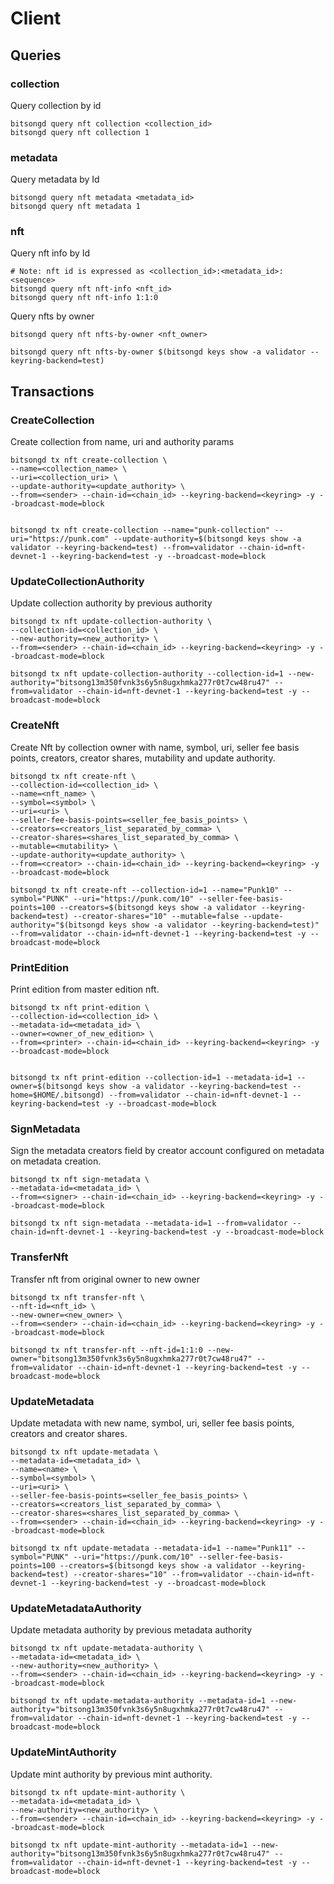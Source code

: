 # Client

## Queries

### collection

Query collection by id

```
bitsongd query nft collection <collection_id>
bitsongd query nft collection 1
```

### metadata

Query metadata by Id

```
bitsongd query nft metadata <metadata_id>
bitsongd query nft metadata 1
```

### nft

Query nft info by Id

```
# Note: nft id is expressed as <collection_id>:<metadata_id>:<sequence>
bitsongd query nft nft-info <nft_id>
bitsongd query nft nft-info 1:1:0
```

Query nfts by owner

```
bitsongd query nft nfts-by-owner <nft_owner>

bitsongd query nft nfts-by-owner $(bitsongd keys show -a validator --keyring-backend=test)
```

## Transactions

### CreateCollection

Create collection from name, uri and authority params

```
bitsongd tx nft create-collection \
--name=<collection_name> \
--uri=<collection_uri> \
--update-authority=<update_authority> \
--from=<sender> --chain-id=<chain_id> --keyring-backend=<keyring> -y --broadcast-mode=block


bitsongd tx nft create-collection --name="punk-collection" --uri="https://punk.com" --update-authority=$(bitsongd keys show -a validator --keyring-backend=test) --from=validator --chain-id=nft-devnet-1 --keyring-backend=test -y --broadcast-mode=block
```

### UpdateCollectionAuthority

Update collection authority by previous authority

```
bitsongd tx nft update-collection-authority \
--collection-id=<collection_id> \
--new-authority=<new_authority> \
--from=<sender> --chain-id=<chain_id> --keyring-backend=<keyring> -y --broadcast-mode=block

bitsongd tx nft update-collection-authority --collection-id=1 --new-authority="bitsong13m350fvnk3s6y5n8ugxhmka277r0t7cw48ru47" --from=validator --chain-id=nft-devnet-1 --keyring-backend=test -y --broadcast-mode=block
```

### CreateNft

Create Nft by collection owner with name, symbol, uri, seller fee basis points, creators, creator shares, mutability and update authority.

```
bitsongd tx nft create-nft \
--collection-id=<collection_id> \
--name=<nft_name> \
--symbol=<symbol> \
--uri=<uri> \
--seller-fee-basis-points=<seller_fee_basis_points> \
--creators=<creators_list_separated_by_comma> \
--creator-shares=<shares_list_separated_by_comma> \
--mutable=<mutability> \
--update-authority=<update_authority> \
--from=<creator> --chain-id=<chain_id> --keyring-backend=<keyring> -y --broadcast-mode=block

bitsongd tx nft create-nft --collection-id=1 --name="Punk10" --symbol="PUNK" --uri="https://punk.com/10" --seller-fee-basis-points=100 --creators=$(bitsongd keys show -a validator --keyring-backend=test) --creator-shares="10" --mutable=false --update-authority="$(bitsongd keys show -a validator --keyring-backend=test)" --from=validator --chain-id=nft-devnet-1 --keyring-backend=test -y --broadcast-mode=block
```

### PrintEdition

Print edition from master edition nft.

```
bitsongd tx nft print-edition \
--collection-id=<collection_id> \
--metadata-id=<metadata_id> \
--owner=<owner_of_new_edition> \
--from=<printer> --chain-id=<chain_id> --keyring-backend=<keyring> -y --broadcast-mode=block


bitsongd tx nft print-edition --collection-id=1 --metadata-id=1 --owner=$(bitsongd keys show -a validator --keyring-backend=test --home=$HOME/.bitsongd) --from=validator --chain-id=nft-devnet-1 --keyring-backend=test -y --broadcast-mode=block
```

### SignMetadata

Sign the metadata creators field by creator account configured on metadata on metadata creation.

```
bitsongd tx nft sign-metadata \
--metadata-id=<metadata_id> \
--from=<signer> --chain-id=<chain_id> --keyring-backend=<keyring> -y --broadcast-mode=block

bitsongd tx nft sign-metadata --metadata-id=1 --from=validator --chain-id=nft-devnet-1 --keyring-backend=test -y --broadcast-mode=block
```

### TransferNft

Transfer nft from original owner to new owner

```
bitsongd tx nft transfer-nft \
--nft-id=<nft_id> \
--new-owner=<new_owner> \
--from=<sender> --chain-id=<chain_id> --keyring-backend=<keyring> -y --broadcast-mode=block

bitsongd tx nft transfer-nft --nft-id=1:1:0 --new-owner="bitsong13m350fvnk3s6y5n8ugxhmka277r0t7cw48ru47" --from=validator --chain-id=nft-devnet-1 --keyring-backend=test -y --broadcast-mode=block
```

### UpdateMetadata

Update metadata with new name, symbol, uri, seller fee basis points, creators and creator shares.

```
bitsongd tx nft update-metadata \
--metadata-id=<metadata_id> \
--name=<name> \
--symbol=<symbol> \
--uri=<uri> \
--seller-fee-basis-points=<seller_fee_basis_points> \
--creators=<creators_list_separated_by_comma> \
--creator-shares=<shares_list_separated_by_comma> \
--from=<sender> --chain-id=<chain_id> --keyring-backend=<keyring> -y --broadcast-mode=block

bitsongd tx nft update-metadata --metadata-id=1 --name="Punk11" --symbol="PUNK" --uri="https://punk.com/10" --seller-fee-basis-points=100 --creators=$(bitsongd keys show -a validator --keyring-backend=test) --creator-shares="10" --from=validator --chain-id=nft-devnet-1 --keyring-backend=test -y --broadcast-mode=block
```

### UpdateMetadataAuthority

Update metadata authority by previous metadata authority

```
bitsongd tx nft update-metadata-authority \
--metadata-id=<metadata_id> \
--new-authority=<new_authority> \
--from=<sender> --chain-id=<chain_id> --keyring-backend=<keyring> -y --broadcast-mode=block

bitsongd tx nft update-metadata-authority --metadata-id=1 --new-authority="bitsong13m350fvnk3s6y5n8ugxhmka277r0t7cw48ru47" --from=validator --chain-id=nft-devnet-1 --keyring-backend=test -y --broadcast-mode=block
```

### UpdateMintAuthority

Update mint authority by previous mint authority.

```
bitsongd tx nft update-mint-authority \
--metadata-id=<metadata_id> \
--new-authority=<new_authority> \
--from=<sender> --chain-id=<chain_id> --keyring-backend=<keyring> -y --broadcast-mode=block

bitsongd tx nft update-mint-authority --metadata-id=1 --new-authority="bitsong13m350fvnk3s6y5n8ugxhmka277r0t7cw48ru47" --from=validator --chain-id=nft-devnet-1 --keyring-backend=test -y --broadcast-mode=block
```
